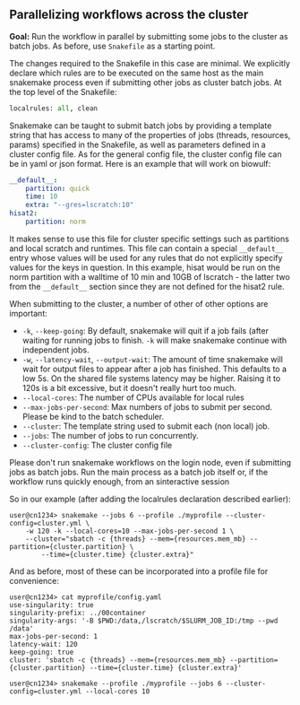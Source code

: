 ## Parallelizing workflows across the cluster

**Goal:** Run the workflow in parallel by submitting some jobs to the cluster as batch jobs. As before,
use `Snakefile` as a starting point.

The changes required to the Snakefile in this case are minimal. We explicitly declare which rules
are to be executed on the same host as the main snakemake process even if submitting other jobs as
cluster batch jobs. At the top level of the Snakefile:

```python
localrules: all, clean
```

Snakemake can be taught to submit batch jobs by providing a template string that has access to
many of the properties of jobs (threads, resources, params) specified in the Snakefile, as well
as parameters defined in a cluster config file.  As for the general config file, the cluster
config file can be in yaml or json format. Here is an example that will work on biowulf:

```yaml
__default__:
    partition: quick
    time: 10
    extra: "--gres=lscratch:10"
hisat2:
    partition: norm
```

It makes sense to use this file for cluster specific settings such as partitions and local
scratch and runtimes. This file can contain a special `__default__` entry whose values will
be used for any rules that do not explicitly specify values for the keys in question. In this
example, hisat would be run on the norm partition with a walltime of 10 min and 10GB of
lscratch - the latter two from the `__default__` section since they are not defined for the
hisat2 rule.

When submitting to the cluster, a number of other of other options are important:

  - `-k`, `--keep-going`: By default, snakemake will quit if a job fails (after waiting
    for running jobs to finish. `-k` will make snakemake continue with independent jobs.
  - `-w`, `--latency-wait`, `--output-wait`: The amount of time snakemake will wait for
    output files to appear after a job has finished. This defaults to a low 5s. On the
    shared file systems latency may be higher. Raising it to 120s is a bit excessive, but
    it doesn't really hurt too much.
  - `--local-cores`: The number of CPUs available for local rules
  - `--max-jobs-per-second`: Max numbers of jobs to submit per second. Please be kind
    to the batch scheduler.
  - `--cluster`: The template string used to submit each (non local) job.
  - `--jobs`: The number of jobs to run concurrently.
  - `--cluster-config`: The cluster config file

<div style="background-color:# FFFACD;">Please don't run snakemake workflows
on the login node, even if submitting jobs as batch jobs. Run the main process as a 
batch job itself or, if the workflow runs quickly enough, from an sinteractive
session</div>

So in our example (after adding the localrules declaration described earlier):

```console
user@cn1234> snakemake --jobs 6 --profile ./myprofile --cluster-config=cluster.yml \
    -w 120 -k --local-cores=10 --max-jobs-per-second 1 \
    --cluster="sbatch -c {threads} --mem={resources.mem_mb} --partition={cluster.partition} \
        --time={cluster.time} {cluster.extra}"
```


And as before, most of these can be incorporated into a profile file for convenience:
```console
user@cn1234> cat myprofile/config.yaml
use-singularity: true
singularity-prefix: ../00container
singularity-args: '-B $PWD:/data,/lscratch/$SLURM_JOB_ID:/tmp --pwd /data'
max-jobs-per-second: 1
latency-wait: 120
keep-going: true
cluster: 'sbatch -c {threads} --mem={resources.mem_mb} --partition={cluster.partition} --time={cluster.time} {cluster.extra}'

user@cn1234> snakemake --profile ./myprofile --jobs 6 --cluster-config=cluster.yml --local-cores 10
```
